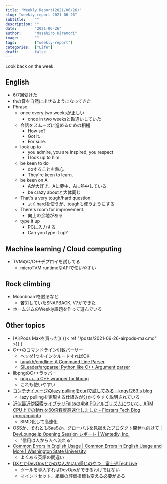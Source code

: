 ```yaml
---
title: "Weekly Report(2021/06/26)"
slug: "weekly-report-2021-06-26"
subtitle:    ""
description: ""
date:        "2021-06-26"
author:      "Masahiro Hiramori"
image:       ""
tags:        ["weekly-report"]
categories:  ["Life"]
draft:       false
---
```


Look back on the week.

## English

- 6/7回受けた
- thの音を自然に出せるようになってきた
- Phrase
    - once every two weeksが正しい
        - once in two weeksと勘違いしていた
    - 会話をスムーズに進めるための相槌
        - How so?
        - Got it.
        - For sure.
    - look up to
        - you admire, you are inspired, you respect
        - I look up to him.
    - be keen to do
        - doすることを熱心
        - They're keen to learn.
    - be keen on A
        - Aが大好き、Aに夢中、Aに熱中している
        - be crazy aboutと大体同じ
    - That's a very tough/hard question.
        - よくhardを使うが、toughも使うようにする
    - There's room for improvement.
        - 向上の余地がある
    - type it up
        - PCに入力する
        - Can you type it up?

## Machine learning / Cloud computing

- TVMのC/C++デプロイを試してる
    - microTVM runtimeなAPIで使いやすい

## Rock climbing

- Moonboardを触るなど
    - 苦労していたSNAPBACK, V7ができた
- ホームジムのWeekly課題を作って遊んでいる

## Other topics

- [AirPods Maxを買った]( {{< ref "/posts/2021-06-26-airpods-max.md" >}} )
-  C++のコマンドライン引数パーサー
    -  ヘッダ1つをインクルードすればOK
    - [tanakh/cmdline: A Command Line Parser](https://github.com/tanakh/cmdline)
    - [SiLeader/argparse: Python like C++ Argument parser](https://github.com/SiLeader/argparse)
- libpngのC++ラッパー
    - [png++, a C++ wrapper for libpng](https://www.nongnu.org/pngpp/)
    - これも使いやすい
- [コンテナイメージのlazy pullingをcurlで試してみる - knqyf263's blog](https://knqyf263.hatenablog.com/entry/2021/06/15/071057)
    - lazy pullingを実現する仕組みが分かりやすく説明されている
- [近似最近傍探索ライブラリFaissの4bit PQアルゴリズムについて、ARM CPU上での動作を60倍程度高速化しました - Fixstars Tech Blog /proc/cpuinfo](https://proc-cpuinfo.fixstars.com/2021/06/make-faiss-4bitpq-60x-faster-on-aarch64/)
    - SIMD化して高速化
- [OSSか、それともSaaSか。グローバルを見据えたプロダクト開発へ向けて | DevLounge.jp Opening Session レポート | Wantedly, Inc.](https://www.wantedly.com/companies/wantedly/post_articles/331344)
    - "信用は人から人へ流れる"
- [Common Errors in English Usage | Common Errors in English Usage and More | Washington State University](https://brians.wsu.edu/common-errors/)
    - よくある英語の間違い
- [DXとかDevOpsとかのなんかいい感じのやつ　富士通TechLive](https://www.slideshare.net/TokorotenNakayama/dxdevopstechlive)
    - ツールを導入すればDevOpsができるわけではない
    - マインドセット、組織の評価指標も変える必要がある
